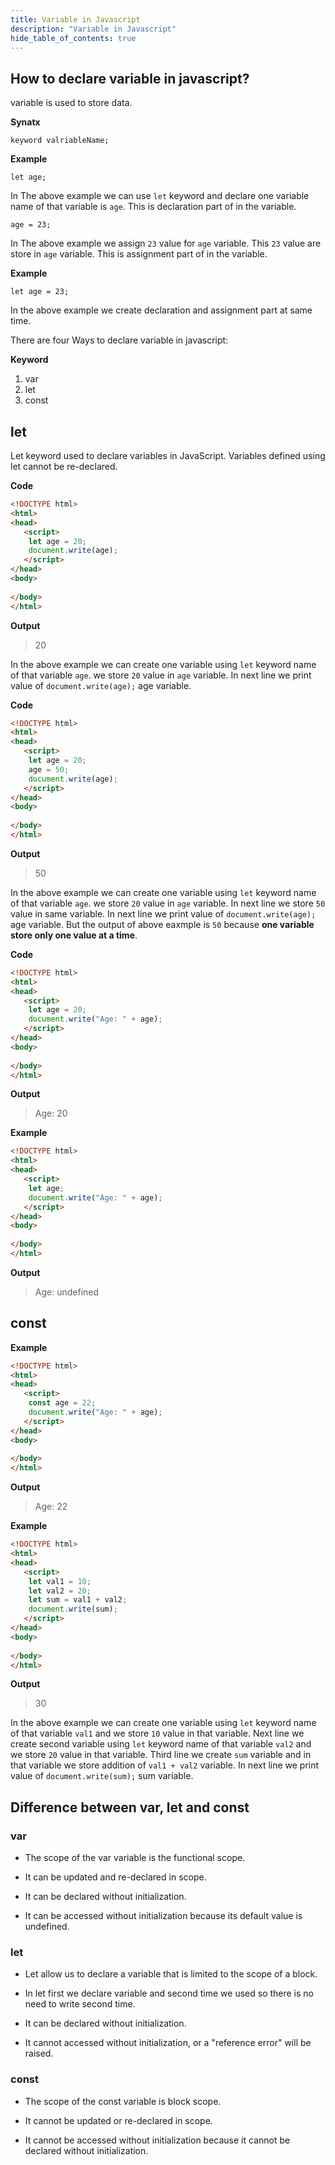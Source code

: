 ```yaml
---
title: Variable in Javascript
description: "Variable in Javascript"
hide_table_of_contents: true
---
```


## How to declare variable in javascript?

variable is used to store data.

**Synatx** 

```keyword valriableName;```

**Example**

```let age;```

In The above example we can use `let` keyword and  declare one variable name of that variable is `age`. This is declaration part of in the variable. 


```age = 23;```

In The above example we assign `23` value for `age` variable. This `23` value are store in `age` variable. This is assignment part of in the variable.

**Example**

```let age = 23;```

In the above example we create declaration and assignment part at same time. 


There are four Ways to declare variable in javascript:

**Keyword**
 
1. var 
2. let
3. const

## let

Let keyword used to declare variables in JavaScript.
Variables defined using let cannot be re-declared.

**Code**

```html
<!DOCTYPE html>
<html>
<head>
   <script>
    let age = 20;
    document.write(age);
   </script>
</head>
<body>
    
</body>
</html>
```
**Output**

>20

In the above example we can create one variable using `let` keyword name of that variable `age`. we store `20` value in `age` variable. In next line we print value of `document.write(age);` age variable.

**Code**

```html
<!DOCTYPE html>
<html>
<head>
   <script>
    let age = 20;
    age = 50;
    document.write(age);
   </script>
</head>
<body>
    
</body>
</html>
```
**Output**

>50

In the above example we can create one variable using `let` keyword name of that variable `age`. we store `20` value in `age` variable. In next line we store `50` value in same variable. In next line we print value of `document.write(age);` age variable. But the output of above eaxmple is `50` because **one variable store only one value at a time**. 

**Code**

```html
<!DOCTYPE html>
<html>
<head>
   <script>
    let age = 20;
    document.write("Age: " + age);
   </script>
</head>
<body>
    
</body>
</html>
```

**Output**

>Age: 20

**Example**

```html
<!DOCTYPE html>
<html>
<head>
   <script>
    let age;
    document.write("Age: " + age);
   </script>
</head>
<body>
    
</body>
</html>
```
**Output**

>Age: undefined

## const

**Example**

```html
<!DOCTYPE html>
<html>
<head>
   <script>
    const age = 22;
    document.write("Age: " + age);
   </script>
</head>
<body>
    
</body>
</html>
```
**Output**

>Age: 22

**Example**

```html
<!DOCTYPE html>
<html>
<head>
   <script>
    let val1 = 10;
    let val2 = 20;
    let sum = val1 + val2;
    document.write(sum);
   </script>
</head>
<body>
    
</body>
</html>
```
**Output**

>30

In the above example we can create one variable using `let` keyword name of that variable `val1` and we store `10` value in that variable. Next line we create second variable using `let` keyword name of that variable `val2` and we store `20` value in that variable. Third line we create `sum` variable and in that variable we store addition of `val1 + val2` variable. In next line we print value of `document.write(sum);` sum variable.

## Difference between var, let and const

### var

* The scope of the var variable is the functional scope.

* It can be updated and re-declared in scope.

* It can be declared without initialization.

* It can be accessed without initialization because its default value is undefined.

### let

* Let allow us to declare a variable that is limited to the scope of a block.

* In let first we declare variable and second time we used so there is no need to write second time.

* It can be declared without initialization.

* It cannot accessed without initialization, or a "reference error" will be raised.

### const

* The scope of the const variable is block scope.

* It cannot be updated or re-declared in scope.

* It cannot be accessed without initialization because it cannot be declared without initialization.